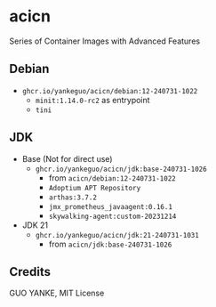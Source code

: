 # acicn

Series of Container Images with Advanced Features

## Debian

- `ghcr.io/yankeguo/acicn/debian:12-240731-1022`
  - `minit:1.14.0-rc2` as entrypoint
  - `tini`

## JDK

- Base (Not for direct use)
  - `ghcr.io/yankeguo/acicn/jdk:base-240731-1026`
    - from `acicn/debian:12-240731-1022`
    - `Adoptium APT Repository`
    - `arthas:3.7.2`
    - `jmx_prometheus_javaagent:0.16.1`
    - `skywalking-agent:custom-20231214`
- JDK 21
  - `ghcr.io/yankeguo/acicn/jdk:21-240731-1031`
    - from `acicn/jdk:base-240731-1026`

## Credits

GUO YANKE, MIT License
